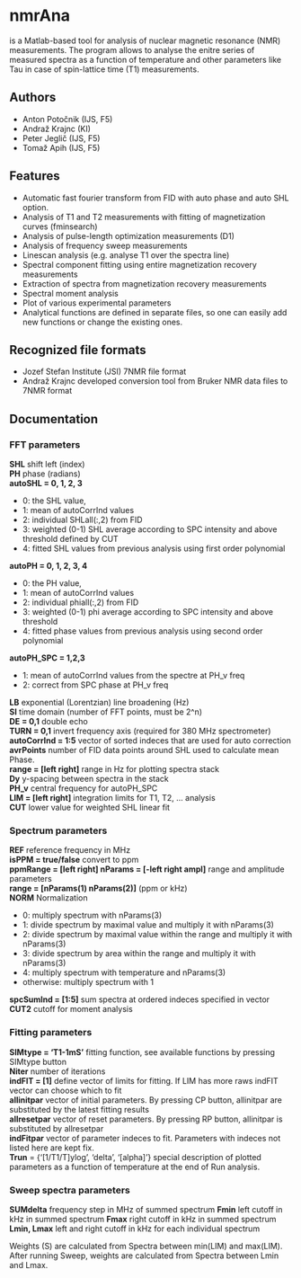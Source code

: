 # nmrAna
 is a Matlab-based tool for analysis of nuclear magnetic resonance (NMR) measurements. The program allows to analyse the enitre series of measured spectra as a function of temperature and other parameters like Tau in case of spin-lattice time (T1) measurements.

## Authors
- Anton Potočnik (IJS, F5)
- Andraž Krajnc (KI)
- Peter Jeglič (IJS, F5)
- Tomaž Apih (IJS, F5)

## Features
- Automatic fast fourier transform from FID with auto phase and auto SHL option.
- Analysis of T1 and T2 measurements with fitting of magnetization curves (fminsearch)
- Analysis of pulse-length optimization measurements (D1)
- Analysis of frequency sweep measurements
- Linescan analysis (e.g. analyse T1 over the spectra line)
- Spectral component fitting using entire magnetization recovery measurements
- Extraction of spectra from magnetization recovery measurements
- Spectral moment analysis
- Plot of various experimental parameters
- Analytical functions are defined in separate files, so one can easily add new functions or change the existing ones.

## Recognized file formats
- Jozef Stefan Institute (JSI) 7NMR file format
- Andraž Krajnc developed conversion tool from Bruker NMR data files to 7NMR format

## Documentation
### FFT parameters
**SHL**  shift left (index)  
**PH**  phase (radians)  
**autoSHL = 0, 1, 2, 3**   
- 0: the SHL value,
- 1: mean of autoCorrInd values
- 2: individual SHLall(:,2) from FID
- 3: weighted (0-1) SHL average according to SPC intensity and above threshold defined by CUT
- 4: fitted SHL values from previous analysis using first order polynomial  

**autoPH = 0, 1, 2, 3, 4**  
- 0: the PH value,
- 1: mean of autoCorrInd values
- 2: individual phiall(:,2) from FID
- 3: weighted (0-1) phi average according to SPC intensity and above threshold
- 4: fitted phase values from previous analysis using second order polynomial  

**autoPH_SPC = 1,2,3**  
- 1: mean of autoCorrInd values from the spectre at PH_v freq
- 2: correct from SPC phase at PH_v freq
  
**LB**  exponential (Lorentzian) line broadening (Hz)  
**SI**  time domain (number of FFT points, must be 2^n)  
**DE = 0,1**  double echo   
**TURN = 0,1**  invert frequency axis (required for 380 MHz spectrometer)  
**autoCorrInd = 1:5**   vector of sorted indeces that are used for auto correction  
**avrPoints**  number of FID data points around SHL used to calculate mean Phase.  
**range = [left right]**   range in Hz for plotting spectra stack  
**Dy**  y-spacing between spectra in the stack  
**PH_v**  central frequency for autoPH_SPC  
**LIM = [left right]** integration limits for T1, T2, … analysis  
**CUT**  lower value for weighted SHL linear fit  
 

### Spectrum parameters
**REF**   reference frequency in MHz  
**isPPM = true/false**   convert to ppm   
**ppmRange = [left right] nParams = [-left right ampl]**  range and amplitude parameters   
**range = [nParams(1) nParams(2)]** (ppm or kHz)   
**NORM** Normalization   
- 0: multiply spectrum with nParams(3)  
- 1: divide spectrum by maximal value and multiply it with nParams(3)
- 2: divide spectrum by maximal value within the range and multiply it with nParams(3)
- 3: divide spectrum by area within the range and multiply it with nParams(3)
- 4: multiply spectrum with temperature and nParams(3)
- otherwise: multiply spectrum with 1

**spcSumInd = [1:5]**   sum spectra at ordered indeces specified in vector  
**CUT2**  cutoff for moment analysis  

### Fitting parameters
**SIMtype = ‘T1-1mS’**   fitting function, see available functions by pressing SIMtype button  
**Niter**   number of iterations  
**indFIT = [1]**  define vector of limits for fitting. If LIM has more raws indFIT vector can choose which to fit  
**allinitpar** vector of initial parameters. By pressing CP button, allinitpar are substituted by the latest fitting results  
**allresetpar** vector of reset parameters. By pressing RP button, allinitpar is substituted by allresetpar  
**indFitpar**  vector of parameter indeces to fit. Parameters with indeces not listed here are kept fix.  
**Trun** = {‘[1/T1/T]ylog’, ‘delta’, ‘[alpha]’}  special description of plotted parameters as a function of temperature at the end of Run analysis.  

### Sweep spectra parameters
**SUMdelta**  frequency step in MHz of summed spectrum
**Fmin**  left cutoff in kHz in summed spectrum
**Fmax**  right cutoff in kHz in summed spectrum
**Lmin, Lmax**  left and right cutoff in kHz for each individual spectrum 

Weights (S) are calculated from Spectra between min(LIM) and max(LIM). After running Sweep, weights are calculated from Spectra between Lmin and Lmax.
  

